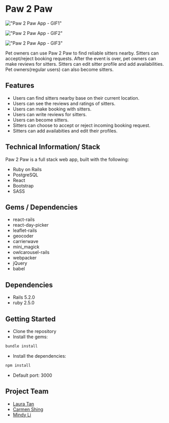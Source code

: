 # Paw 2 Paw 

!["Paw 2 Paw App - GIF1"](https://github.com/Mindyli1120/paw2paw/blob/master/document/paw2paw-1.gif?raw=true)

!["Paw 2 Paw App - GIF2"](https://github.com/Mindyli1120/paw2paw/blob/master/document/paw2paw-2.gif?raw=true)

!["Paw 2 Paw App - GIF3"](https://github.com/Mindyli1120/paw2paw/blob/readme/document/paw2paw-3-updated.gif?raw=true)


Pet owners can use Paw 2 Paw to find reliable sitters nearby. Sitters can accept/reject booking requests. After the event is over, pet owners can make reviews for sitters. Sitters can edit sitter profile and add availabilities. Pet owners(regular users) can also become sitters. 

## Features
- Users can find sitters nearby base on their current location.
- Users can see the reviews and ratings of sitters.
- Users can make booking with sitters.
- Users can write reviews for sitters.
- Users can become sitters.
- Sitters can choose to accept or reject incoming booking request.
- Sitters can add availabities and edit their profiles.

## Technical Information/ Stack

  Paw 2 Paw is a full stack web app, built with the following:
  - Ruby on Rails
  - PostgreSQL
  - React
  - Bootstrap
  - SASS

## Gems / Dependencies
  - react-rails
  - react-day-picker
  - leaflet-rails
  - geocoder
  - carrierwave
  - mini_magick
  - owlcarousel-rails
  - webpacker
  - jQuery
  - babel

## Dependencies

- Rails 5.2.0
- ruby  2.5.0

## Getting Started

- Clone the repository
- Install the gems: 
```ruby
bundle install
```

- Install the dependencies: 
```js
npm install
```

- Default port: 3000

## Project Team <a id=“team”>

- [Laura Tan](https://github.com/lauratan)
- [Carmen Shing](https://github.com/cshing)
- [Mindy Li](https://github.com/Mindyli1120)

